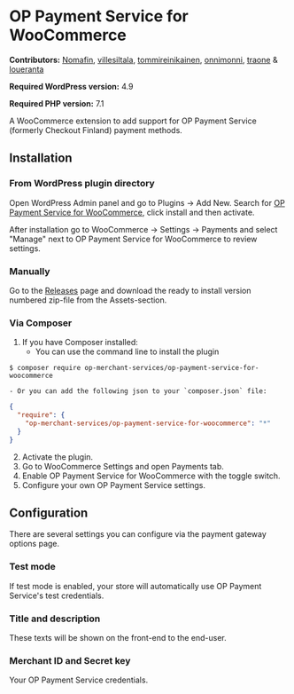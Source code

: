 # OP Payment Service for WooCommerce

**Contributors:** [Nomafin](https://github.com/nomafin), [villesiltala](https://github.com/villesiltala), [tommireinikainen](https://github.com/tommireinikainen), [onnimonni](https://github.com/onnimonni), [traone](https://github.com/traone) & [loueranta](https://github.com/loueranta)

**Required WordPress version:** 4.9

**Required PHP version:** 7.1

A WooCommerce extension to add support for OP Payment Service (formerly Checkout Finland) payment methods. 

## Installation

### From WordPress plugin directory

Open WordPress Admin panel and go to Plugins -> Add New. Search for [OP Payment Service for WooCommerce](https://wordpress.org/plugins/op-payment-service-for-woocommerce/), click install and then activate. 

After installation go to WooCommerce -> Settings -> Payments and select "Manage" next to OP Payment Service for WooCommerce to review settings.

### Manually

Go to the [Releases](https://github.com/OPMerchantServices/op-payment-service-for-woocommerce/releases) page and download 
the ready to install version numbered zip-file from the Assets-section. 

### Via Composer

1. If you have Composer installed:
    - You can use the command line to install the plugin

```
$ composer require op-merchant-services/op-payment-service-for-woocommerce
```
    - Or you can add the following json to your `composer.json` file:

```json
{
  "require": {
    "op-merchant-services/op-payment-service-for-woocommerce": "*"
  }
}
```
2. Activate the plugin.
3. Go to WooCommerce Settings and open Payments tab.
4. Enable OP Payment Service for WooCommerce with the toggle switch.
5. Configure your own OP Payment Service settings.

## Configuration

There are several settings you can configure via the payment gateway options page.

### Test mode

If test mode is enabled, your store will automatically use OP Payment Service's test credentials.

### Title and description

These texts will be shown on the front-end to the end-user.

### Merchant ID and Secret key

Your OP Payment Service credentials.
